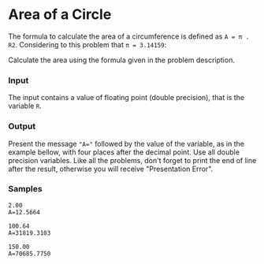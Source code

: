 # Area of a Circle
The formula to calculate the area of a circumference is defined as `A = π . R2`. Considering to this problem that 
`π = 3.14159`:

Calculate the area using the formula given in the problem description.

### Input
The input contains a value of floating point (double precision), that is the variable `R`.

### Output
Present the message `"A="` followed by the value of the variable, as in the example bellow, with four places after the 
decimal point. Use all double precision variables. Like all the problems, don't forget to print the end of line after 
the result, otherwise you will receive "Presentation Error".


### Samples
```
2.00
A=12.5664

100.64
A=31819.3103

150.00
A=70685.7750
```